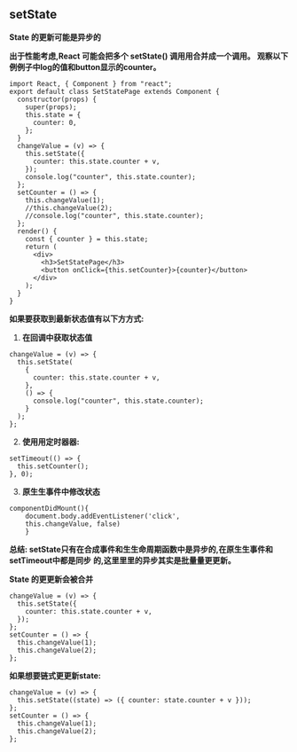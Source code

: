 ## setState

**State 的更新可能是异步的**

**出于性能考虑,React 可能会把多个 setState() 调用用合并成一个调用。**
**观察以下例例子中log的值和button显示的counter。**

```react
import React, { Component } from "react";
export default class SetStatePage extends Component {
  constructor(props) {
    super(props);
    this.state = {
      counter: 0,
    };
  }
  changeValue = (v) => {
    this.setState({
      counter: this.state.counter + v,
    });
    console.log("counter", this.state.counter);
  };
  setCounter = () => {
    this.changeValue(1);
    //this.changeValue(2);
    //console.log("counter", this.state.counter);
  };
  render() {
    const { counter } = this.state;
    return (
      <div>
        <h3>SetStatePage</h3>
        <button onClick={this.setCounter}>{counter}</button>
      </div>
    );
  }
}

```

**如果要获取到最新状态值有以下方方式:**

1. **在回调中获取状态值**

  ```react
  changeValue = (v) => {
    this.setState(
      {
        counter: this.state.counter + v,
      },
      () => {
        console.log("counter", this.state.counter);
      }
    );
  };
  ```

  

2. **使用用定时器器:**

  ```react
  setTimeout(() => {
    this.setCounter();
  }, 0);
  ```

  

3. **原生生事件中修改状态**

  ```react
  componentDidMount(){
      document.body.addEventListener('click',
      this.changeValue, false)
      }
  ```

  **总结: setState只有在合成事件和生生命周期函数中是异步的,在原生生事件和setTimeout中都是同步**
  **的,这里里里的异步其实是批量量更更新。**



**State 的更更新会被合并**

```react
changeValue = (v) => {
  this.setState({
    counter: this.state.counter + v,
  });
};
setCounter = () => {
  this.changeValue(1);
  this.changeValue(2);
};
```

**如果想要链式更更新state:**

```react
changeValue = (v) => {
  this.setState((state) => ({ counter: state.counter + v }));
};
setCounter = () => {
  this.changeValue(1);
  this.changeValue(2);
};
```

